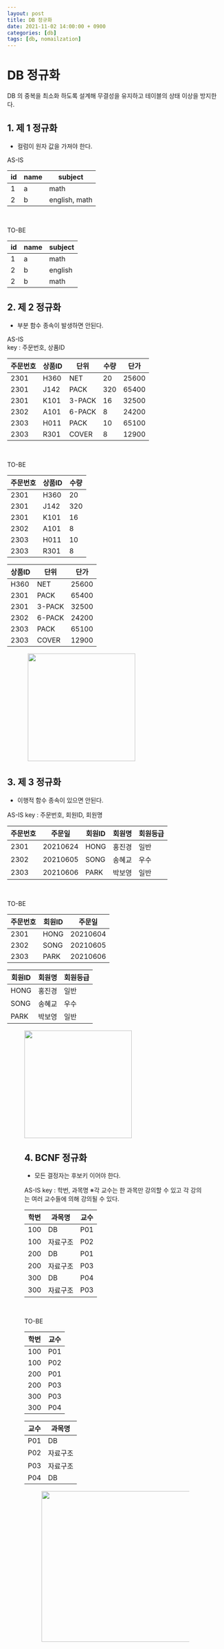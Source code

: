 ```yaml
---
layout: post
title: DB 정규화
date: 2021-11-02 14:00:00 + 0900
categories: [db]
tags: [db, nomailzation]
---
```

# DB 정규화

DB 의 중복을 최소화 하도록 설계해 무결성을 유지하고 테이블의 상태 이상을 방지한다.

## 1. 제 1 정규화

- 컬럼이 원자 값을 가져야 한다.    

AS-IS

| id   | name | subject       |
| ---- | ---- | ------------- |
| 1    | a    | math          |
| 2    | b    | english, math |

<br />

TO-BE 

| id   | name | subject |
| ---- | ---- | ------- |
| 1    | a    | math    |
| 2    | b    | english |
| 2    | b    | math    |



## 2. 제 2 정규화

- 부분 함수 종속이 발생하면 안된다.

AS-IS   
key : 주문번호, 상품ID

| 주문번호 | 상품ID | 단위   | 수량 | 단가  |
| -------- | ------ | ------ | ---- | ----- |
| 2301     | H360   | NET    | 20   | 25600 |
| 2301     | J142   | PACK   | 320  | 65400 |
| 2301     | K101   | 3-PACK | 16   | 32500 |
| 2302     | A101   | 6-PACK | 8    | 24200 |
| 2303     | H011   | PACK   | 10   | 65100 |
| 2303     | R301   | COVER  | 8    | 12900 |

<br />

TO-BE

| 주문번호 | 상품ID | 수량 |
| -------- | ------ | ---- |
| 2301     | H360   | 20   |
| 2301     | J142   | 320  |
| 2301     | K101   | 16   |
| 2302     | A101   | 8    |
| 2303     | H011   | 10   |
| 2303     | R301   | 8    |

| 상품ID | 단위   | 단가  |
| ------ | ------ | ----- |
| H360   | NET    | 25600 |
| 2301   | PACK   | 65400 |
| 2301   | 3-PACK | 32500 |
| 2302   | 6-PACK | 24200 |
| 2303   | PACK   | 65100 |
| 2303   | COVER  | 12900 |

<figure>
  <img src="https://user-images.githubusercontent.com/13375810/139792246-83570533-113a-4c0c-bdb3-2334e70e3693.png" height="250" alt=""/>
</figure>



## 3. 제 3 정규화

- 이행적 함수 종속이 있으면 안된다.

AS-IS
key : 주문번호, 회원ID, 회원명

| 주문번호 | 주문일   | 회원ID | 회원명 | 회원등급 |
| -------- | -------- | ------ | ------ | -------- |
| 2301     | 20210624 | HONG   | 홍진경 | 일반     |
| 2302     | 20210605 | SONG   | 송혜교 | 우수     |
| 2303     | 20210606 | PARK   | 박보영 | 일반     |

<br />

TO-BE

| 주문번호 | 회원ID | 주문일   |
| -------- | ------ | -------- |
| 2301     | HONG   | 20210604 |
| 2302     | SONG   | 20210605 |
| 2303     | PARK   | 20210606 |

| 회원ID | 회원명 | 회원등급 |
| ------ | ------ | -------- |
| HONG   | 홍진경 | 일반     |
| SONG   | 송혜교 | 우수     |
| PARK   | 박보영 | 일반     |

<figure>
  <img src="https://user-images.githubusercontent.com/13375810/139792941-13ee05ec-1c9f-40ee-92d1-db3697a2a492.png" height="250"/
</figure alt="">



## 4. BCNF 정규화

- 모든 결정자는 후보키 이어야 한다.

AS-IS
key : 학번, 과목명
※각 교수는 한 과목만 강의할 수 있고 각 강의는 여러 교수들에 의해 강의될 수 있다.

| 학번 | 과목명   | 교수 |
| ---- | -------- | ---- |
| 100  | DB       | P01  |
| 100  | 자료구조 | P02  |
| 200  | DB       | P01  |
| 200  | 자료구조 | P03  |
| 300  | DB       | P04  |
| 300  | 자료구조 | P03  |

<br />

TO-BE

| 학번 | 교수 |
| ---- | ---- |
| 100  | P01  |
| 100  | P02  |
| 200  | P01  |
| 200  | P03  |
| 300  | P03  |
| 300  | P04  |

| 교수 | 과목명   |
| ---- | -------- |
| P01  | DB       |
| P02  | 자료구조 |
| P03  | 자료구조 |
| P04  | DB       |

<figure>
  <img src="https://user-images.githubusercontent.com/13375810/139793350-f773432a-a10e-443b-aa74-3e540292dcf1.png" height="350" alt=""/>
</figure>

